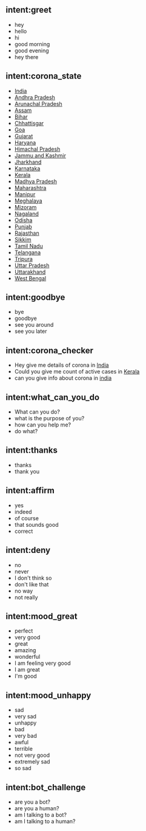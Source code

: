 ## intent:greet
- hey
- hello
- hi
- good morning
- good evening
- hey there

## intent:corona_state
- [India](state)
- [Andhra Pradesh](state)
- [Arunachal Pradesh](state)
- [Assam](state)
- [Bihar](state)
- [Chhattisgar](state)
- [Goa](state)
- [Gujarat](state)
- [Haryana](state)
- [Himachal Pradesh](state)
- [Jammu and Kashmir](state)
- [Jharkhand](state)
- [Karnataka](state)
- [Kerala](state)
- [Madhya Pradesh](state)
- [Maharashtra](state)
- [Manipur](state)
- [Meghalaya](state)
- [Mizoram](state)
- [Nagaland](state)
- [Odisha](state)
- [Punjab](state)
- [Rajasthan](state)
- [Sikkim](state)
- [Tamil Nadu](state)
- [Telangana](state)
- [Tripura](state)
- [Uttar Pradesh](state)
- [Uttarakhand](state)
- [West Bengal](state)




## intent:goodbye
- bye
- goodbye
- see you around
- see you later

## intent:corona_checker
- Hey give me details of corona in [India](state)
- Could you give me count of active cases in [Kerala](state)
- can you give info about corona in [india](state)

## intent:what_can_you_do
- What can you do?
- what is the purpose of you?
- how can you help me?
- do what?
## intent:thanks
- thanks
- thank you
## intent:affirm
- yes
- indeed
- of course
- that sounds good
- correct

## intent:deny
- no
- never
- I don't think so
- don't like that
- no way
- not really

## intent:mood_great
- perfect
- very good
- great
- amazing
- wonderful
- I am feeling very good
- I am great
- I'm good

## intent:mood_unhappy
- sad
- very sad
- unhappy
- bad
- very bad
- awful
- terrible
- not very good
- extremely sad
- so sad

## intent:bot_challenge
- are you a bot?
- are you a human?
- am I talking to a bot?
- am I talking to a human?
